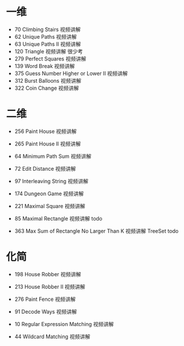 # 一维			
- 70	Climbing Stairs	视频讲解
- 62	Unique Paths	视频讲解
- 63	Unique Paths II	视频讲解
- 120	Triangle	视频讲解	很少考
- 279	Perfect Squares	视频讲解
- 139	Word Break	视频讲解
- 375	Guess Number Higher or Lower II	视频讲解
- 312	Burst Balloons	视频讲解
- 322	Coin Change	视频讲解
# 二维			
- 256	Paint House	视频讲解
- 265	Paint House II	视频讲解
  
- 64	Minimum Path Sum	视频讲解
- 72	Edit Distance	视频讲解
  

- 97	Interleaving String	视频讲解
- 174	Dungeon Game	视频讲解
- 221	Maximal Square	视频讲解
- 85	Maximal Rectangle	视频讲解 todo
- 363	Max Sum of Rectangle No Larger Than K	视频讲解	TreeSet todo
# 化简			
- 198	House Robber	视频讲解
- 213	House Robber II	视频讲解
- 276	Paint Fence	视频讲解
  
- 91	Decode Ways	视频讲解
- 10	Regular Expression Matching	视频讲解
- 44	Wildcard Matching	视频讲解	